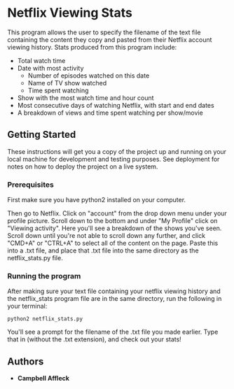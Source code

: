 # Netflix Viewing Stats

This program allows the user to specify the filename of the text file containing the content they copy and pasted from their Netflix account viewing history. Stats produced from this program include:
* Total watch time
* Date with most activity
	* Number of episodes watched on this date
	* Name of TV show watched
	* Time spent watching
* Show with the most watch time and hour count
* Most consecutive days of watching Netflix, with start and end dates
* A breakdown of views and time spent watching per show/movie 

## Getting Started

These instructions will get you a copy of the project up and running on your local machine for development and testing purposes. See deployment for notes on how to deploy the project on a live system.

### Prerequisites

First make sure you have python2 installed on your computer.

Then go to Netflix. Click on "account" from the drop down menu under your profile picture. Scroll down to the bottom and under "My Profile" click on "Viewing activity". Here you'll see a breakdown of the shows you've seen. Scroll down until you're not able to scroll down any further, and click "CMD+A" or "CTRL+A" to select all of the content on the page. Paste this into a .txt file, and place that .txt file into the same directory as the netflix_stats.py file. 

### Running the program

After making sure your text file containing your netflix viewing history and the netflix_stats program file are in the same directory, run the following in your terminal:

```
python2 netflix_stats.py
```
You'll see a prompt for the filename of the .txt file you made earlier. Type that in (without the .txt extension), and check out your stats!

## Authors

* **Campbell Affleck**